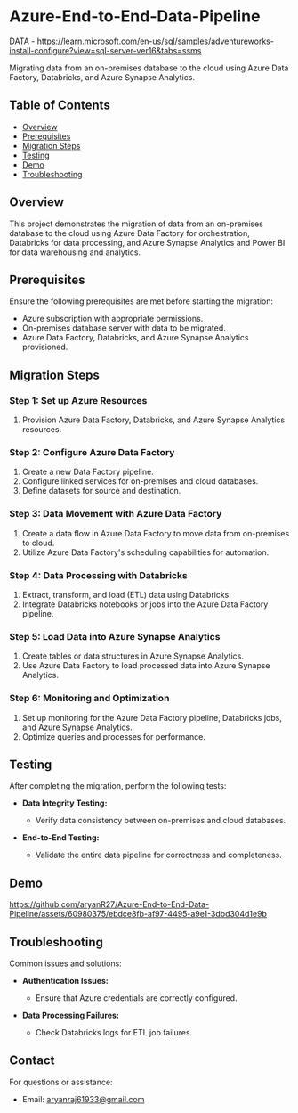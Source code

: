 # Azure-End-to-End-Data-Pipeline
DATA - https://learn.microsoft.com/en-us/sql/samples/adventureworks-install-configure?view=sql-server-ver16&tabs=ssms



Migrating data from an on-premises database to the cloud using Azure Data Factory, Databricks, and Azure Synapse Analytics.

## Table of Contents

- [Overview](#overview)
- [Prerequisites](#prerequisites)
- [Migration Steps](#migration-steps)
- [Testing](#testing)
- [Demo](#demo)
- [Troubleshooting](#troubleshooting)


## Overview

This project demonstrates the migration of data from an on-premises database to the cloud using Azure Data Factory for orchestration, Databricks for data processing, and Azure Synapse Analytics and Power BI for data warehousing and analytics.

## Prerequisites

Ensure the following prerequisites are met before starting the migration:

- Azure subscription with appropriate permissions.
- On-premises database server with data to be migrated.
- Azure Data Factory, Databricks, and Azure Synapse Analytics provisioned.

## Migration Steps

### Step 1: Set up Azure Resources

1. Provision Azure Data Factory, Databricks, and Azure Synapse Analytics resources.

### Step 2: Configure Azure Data Factory

1. Create a new Data Factory pipeline.
2. Configure linked services for on-premises and cloud databases.
3. Define datasets for source and destination.

### Step 3: Data Movement with Azure Data Factory

1. Create a data flow in Azure Data Factory to move data from on-premises to cloud.
2. Utilize Azure Data Factory's scheduling capabilities for automation.

### Step 4: Data Processing with Databricks

1. Extract, transform, and load (ETL) data using Databricks.
2. Integrate Databricks notebooks or jobs into the Azure Data Factory pipeline.

### Step 5: Load Data into Azure Synapse Analytics

1. Create tables or data structures in Azure Synapse Analytics.
2. Use Azure Data Factory to load processed data into Azure Synapse Analytics.

### Step 6: Monitoring and Optimization

1. Set up monitoring for the Azure Data Factory pipeline, Databricks jobs, and Azure Synapse Analytics.
2. Optimize queries and processes for performance.

## Testing

After completing the migration, perform the following tests:

- **Data Integrity Testing:**
  - Verify data consistency between on-premises and cloud databases.

- **End-to-End Testing:**
  - Validate the entire data pipeline for correctness and completeness.

## Demo


https://github.com/aryanR27/Azure-End-to-End-Data-Pipeline/assets/60980375/ebdce8fb-af97-4495-a9e1-3dbd304d1e9b


## Troubleshooting

Common issues and solutions:

- **Authentication Issues:**
  - Ensure that Azure credentials are correctly configured.

- **Data Processing Failures:**
  - Check Databricks logs for ETL job failures.


## Contact

For questions or assistance:

- Email: aryanraj61933@gmail.com

